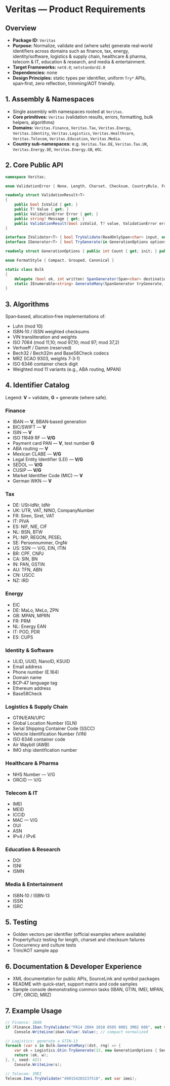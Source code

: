 # Veritas — Product Requirements

## Overview
- **Package ID:** `Veritas`
- **Purpose:** Normalize, validate and (where safe) generate real‑world identifiers across domains such as finance, tax, energy, identity/software, logistics & supply chain, healthcare & pharma, telecom & IT, education & research, and media & entertainment.
- **Target Frameworks:** `net8.0`; `netstandard2.0`
- **Dependencies:** none
- **Design Principles:** static types per identifier, uniform `Try*` APIs, span‑first, zero reflection, trimming/AOT friendly.

## 1. Assembly & Namespaces
- Single assembly with namespaces rooted at `Veritas`.
- **Core primitives:** `Veritas` (validation results, errors, formatting, bulk helpers, algorithms)
- **Domains:** `Veritas.Finance`, `Veritas.Tax`, `Veritas.Energy`, `Veritas.Identity`, `Veritas.Logistics`, `Veritas.Healthcare`, `Veritas.Telecom`, `Veritas.Education`, `Veritas.Media`.
- **Country sub‑namespaces:** e.g. `Veritas.Tax.DE`, `Veritas.Tax.UK`, `Veritas.Energy.DE`, `Veritas.Energy.GB`, etc.

## 2. Core Public API
```csharp
namespace Veritas;

enum ValidationError { None, Length, Charset, Checksum, CountryRule, Format, Range, ReservedPrefix }

readonly struct ValidationResult<T>
{
    public bool IsValid { get; }
    public T? Value { get; }
    public ValidationError Error { get; }
    public string? Message { get; }
    public ValidationResult(bool isValid, T? value, ValidationError error, string? message = null);
}

interface IValidator<T> { bool TryValidate(ReadOnlySpan<char> input, out ValidationResult<T> result); }
interface IGenerator<T> { bool TryGenerate(in GenerationOptions options, Span<char> destination, out int written); }

readonly struct GenerationOptions { public int Count { get; init; } public int? Seed { get; init; } }

enum FormatStyle { Compact, Grouped, Canonical }

static class Bulk
{
    delegate (bool ok, int written) SpanGenerator(Span<char> destination, Random rng);
    static IEnumerable<string> GenerateMany(SpanGenerator tryGenerate, int count, int? seed = null);
}
```

## 3. Algorithms
Span‑based, allocation‑free implementations of:
- Luhn (mod 10)
- ISBN‑10 / ISSN weighted checksums
- VIN transliteration and weights
- ISO 7064 (mod 11,10; mod 97,10; mod 97; mod 37,2)
- Verhoeff / Damm (reserved)
- Bech32 / Bech32m and Base58Check codecs
- MRZ (ICAO 9303, weights 7‑3‑1)
- ISO 6346 container check digit
- Weighted mod 11 variants (e.g., ABA routing, MPAN)

## 4. Identifier Catalog
Legend: **V** = validate, **G** = generate (where safe).

### Finance
- IBAN — **V**, BBAN‑based generation
- BIC/SWIFT — **V**
- ISIN — **V**
- ISO 11649 RF — **V/G**
- Payment card PAN — **V**, test number **G**
- ABA routing — **V**
- Mexican CLABE — **V/G**
- Legal Entity Identifier (LEI) — **V/G**
- SEDOL — **V/G**
- CUSIP — **V/G**
- Market Identifier Code (MIC) — **V**
- German WKN — **V**

### Tax
- DE: USt‑IdNr, IdNr
- UK: UTR, VAT, NINO, CompanyNumber
- FR: Siren, Siret, VAT
- IT: PIVA
- ES: NIF, NIE, CIF
- NL: BSN, BTW
- PL: NIP, REGON, PESEL
- SE: Personnummer, OrgNr
- US: SSN — V/G, EIN, ITIN
- BR: CPF, CNPJ
- CA: SIN, BN
- IN: PAN, GSTIN
- AU: TFN, ABN
- CN: USCC
- NZ: IRD

### Energy
- EIC
- DE: MaLo, MeLo, ZPN
- GB: MPAN, MPRN
- FR: PRM
- NL: Energy EAN
- IT: POD, PDR
- ES: CUPS

### Identity & Software
- ULID, UUID, NanoID, KSUID
- Email address
- Phone number (E.164)
- Domain name
- BCP‑47 language tag
- Ethereum address
- Base58Check

### Logistics & Supply Chain
- GTIN/EAN/UPC
- Global Location Number (GLN)
- Serial Shipping Container Code (SSCC)
- Vehicle Identification Number (VIN)
- ISO 6346 container code
- Air Waybill (AWB)
- IMO ship identification number

### Healthcare & Pharma
- NHS Number — V/G
- ORCID — V/G

### Telecom & IT
- IMEI
- MEID
- ICCID
- MAC — V/G
- OUI
- ASN
- IPv4 / IPv6

### Education & Research
- DOI
- ISNI
- ISMN

### Media & Entertainment
- ISBN‑10 / ISBN‑13
- ISSN
- ISRC

## 5. Testing
- Golden vectors per identifier (official examples where available)
- Property/fuzz testing for length, charset and checksum failures
- Concurrency and culture tests
- Trim/AOT sample app

## 6. Documentation & Developer Experience
- XML documentation for public APIs, SourceLink and symbol packages
- README with quick‑start, support matrix and code samples
- Sample console demonstrating common tasks (IBAN, GTIN, IMEI, MPAN, CPF, ORCID, MRZ)

## 7. Example Usage
```csharp
// Finance: IBAN
if (Finance.Iban.TryValidate("FR14 2004 1010 0505 0001 3M02 606", out var iban) && iban.IsValid)
    Console.WriteLine(iban.Value!.Value); // compact normalized

// Logistics: generate a GTIN‑13
foreach (var s in Bulk.GenerateMany((dst, rng) => {
    var ok = Logistics.Gtin.TryGenerate(13, new GenerationOptions { Seed = rng.Next() }, dst, out var w);
    return (ok, w);
}, 5, seed: 42))
    Console.WriteLine(s);

// Telecom: IMEI
Telecom.Imei.TryValidate("490154203237518", out var imei);
```
